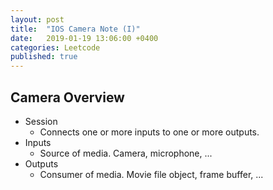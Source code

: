 ```yaml
---
layout: post
title:  "IOS Camera Note (I)"
date:   2019-01-19 13:06:00 +0400
categories: Leetcode
published: true
---
```


## Camera Overview
- Session
  - Connects one or more inputs to one or more outputs.
- Inputs
  - Source of media. Camera, microphone, ...
- Outputs
  - Consumer of media. Movie file object, frame buffer, ...
